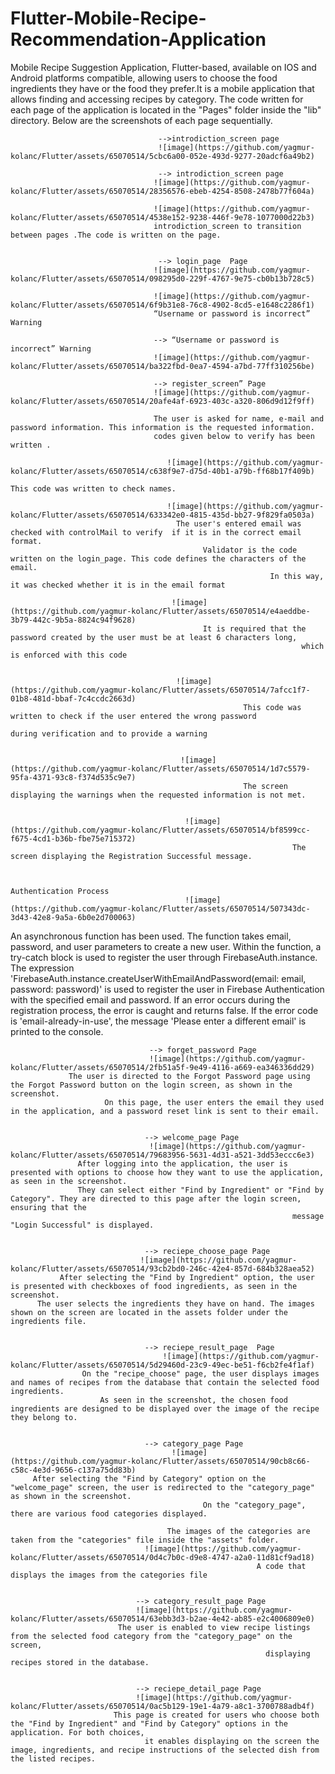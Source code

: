 # Flutter-Mobile-Recipe-Recommendation-Application
Mobile Recipe Suggestion Application, Flutter-based, available on IOS and Android platforms compatible, allowing users to choose the food ingredients they have or the food they prefer.It is a mobile application that allows finding and accessing recipes by category.
The code written for each page of the application is located in the "Pages" folder inside the "lib" directory. Below are the screenshots of each page sequentially.

                                     -->introdiction_screen page
                                     ![image](https://github.com/yagmur-kolanc/Flutter/assets/65070514/5cbc6a00-052e-493d-9277-20adcf6a49b2)

                                     --> introdiction_screen page
                                    ![image](https://github.com/yagmur-kolanc/Flutter/assets/65070514/28356576-ebeb-4254-8508-2478b77f604a)

                                    ![image](https://github.com/yagmur-kolanc/Flutter/assets/65070514/4538e152-9238-446f-9e78-1077000d22b3)
                                    introdiction_screen to transition between pages .The code is written on the page.


                                     --> login_page  Page
                                    ![image](https://github.com/yagmur-kolanc/Flutter/assets/65070514/098295d0-229f-4767-9e75-cb0b13b728c5)

                                    ![image](https://github.com/yagmur-kolanc/Flutter/assets/65070514/6f9b31e8-76c8-4902-8cd5-e1648c2286f1)
                                    “Username or password is incorrect” Warning

                                    --> “Username or password is incorrect” Warning
                                    ![image](https://github.com/yagmur-kolanc/Flutter/assets/65070514/ba322fbd-0ea7-4594-a7bd-77ff310256be)

                                    --> register_screen” Page
                                    ![image](https://github.com/yagmur-kolanc/Flutter/assets/65070514/20afe4af-6923-403c-a320-806d9d12f9ff)

                                    The user is asked for name, e-mail and password information. This information is the requested information. 
                                    codes given below to verify has been written .

                                       ![image](https://github.com/yagmur-kolanc/Flutter/assets/65070514/c638f9e7-d75d-40b1-a79b-ff68b17f409b)
                                                                         This code was written to check names.    

                                       ![image](https://github.com/yagmur-kolanc/Flutter/assets/65070514/633342e0-4815-435d-bb27-9f829fa0503a)
                                         The user's entered email was checked with controlMail to verify  if it is in the correct email format.
                                               Validator is the code written on the login_page. This code defines the characters of the email. 
                                                              In this way, it was checked whether it is in the email format

                                        ![image](https://github.com/yagmur-kolanc/Flutter/assets/65070514/e4aeddbe-3b79-442c-9b5a-8824c94f9628)
                                               It is required that the password created by the user must be at least 6 characters long, 
                                                                     which is enforced with this code 


                                         ![image](https://github.com/yagmur-kolanc/Flutter/assets/65070514/7afcc1f7-01b8-481d-bbaf-7c4ccdc2663d)
                                                        This code was written to check if the user entered the wrong password 
                                                                     during verification and to provide a warning


                                          ![image](https://github.com/yagmur-kolanc/Flutter/assets/65070514/1d7c5579-95fa-4371-93c8-f374d535c9e7)
                                                        The screen displaying the warnings when the requested information is not met.


                                           ![image](https://github.com/yagmur-kolanc/Flutter/assets/65070514/bf8599cc-f675-4cd1-b36b-fbe75e715372)
                                                                   The screen displaying the Registration Successful message.


                                                                                 Authentication Process
                                           ![image](https://github.com/yagmur-kolanc/Flutter/assets/65070514/507343dc-3d43-42e8-9a5a-6b0e2d700063)
  An asynchronous function has been used. The function takes email, password, and user parameters to create a new user. Within the function, a try-catch block is used to register the user through FirebaseAuth.instance. The expression 'FirebaseAuth.instance.createUserWithEmailAndPassword(email: email, password: password)' is used to register the user in Firebase Authentication with the specified email and password. If an error occurs during the registration process, the error is caught and returns false. If the 
                             error code is 'email-already-in-use', the message 'Please enter a different email' is printed to the console.


                                   --> forget_password Page
                                   ![image](https://github.com/yagmur-kolanc/Flutter/assets/65070514/2fb51a5f-9e49-4116-a669-ea346336dd29)
                 The user is directed to the Forgot Password page using the Forgot Password button on the login screen, as shown in the screenshot.
                         On this page, the user enters the email they used in the application, and a password reset link is sent to their email.


                                  --> welcome_page Page
                                   ![image](https://github.com/yagmur-kolanc/Flutter/assets/65070514/79683956-5631-4d31-a521-3dd53eccc6e3)
                   After logging into the application, the user is presented with options to choose how they want to use the application, as seen in the screenshot. 
                   They can select either "Find by Ingredient" or "Find by Category". They are directed to this page after the login screen, ensuring that the
                                                                   message "Login Successful" is displayed.


                                  --> reciepe_choose_page Page
                                 ![image](https://github.com/yagmur-kolanc/Flutter/assets/65070514/93cb2bd0-246c-42e4-857d-684b328aea52)
               After selecting the "Find by Ingredient" option, the user is presented with checkboxes of food ingredients, as seen in the screenshot.
          The user selects the ingredients they have on hand. The images shown on the screen are located in the assets folder under the ingredients file.


                                  --> reciepe_result_page  Page
                                      ![image](https://github.com/yagmur-kolanc/Flutter/assets/65070514/5d29460d-23c9-49ec-be51-f6cb2fe4f1af)
                    On the "recipe_choose" page, the user displays images and names of recipes from the database that contain the selected food ingredients. 
                        As seen in the screenshot, the chosen food ingredients are designed to be displayed over the image of the recipe they belong to.


                                  --> category_page Page
                                        ![image](https://github.com/yagmur-kolanc/Flutter/assets/65070514/90cb8c66-c58c-4e3d-9656-c137a75dd83b)
         After selecting the "Find by Category" option on the "welcome_page" screen, the user is redirected to the "category_page" as shown in the screenshot. 
                                               On the "category_page", there are various food categories displayed.

                                       The images of the categories are taken from the "categories" file inside the "assets" folder.
                                  ![image](https://github.com/yagmur-kolanc/Flutter/assets/65070514/0d4c7b0c-d9e8-4747-a2a0-11d81cf9ad18)
                                                           A code that displays the images from the categories file


                                --> category_result_page Page
                                ![image](https://github.com/yagmur-kolanc/Flutter/assets/65070514/63ebb3d3-b2ae-4e42-ab85-e2c4006809e0)
                            The user is enabled to view recipe listings from the selected food category from the "category_page" on the screen,
                                                             displaying recipes stored in the database.
                                

                                --> reciepe_detail_page Page
                                ![image](https://github.com/yagmur-kolanc/Flutter/assets/65070514/0ac5b129-19e1-4a79-a8c1-3700788adb4f)
                           This page is created for users who choose both the "Find by Ingredient" and "Find by Category" options in the application. For both choices, 
                                  it enables displaying on the screen the image, ingredients, and recipe instructions of the selected dish from the listed recipes.

                                
